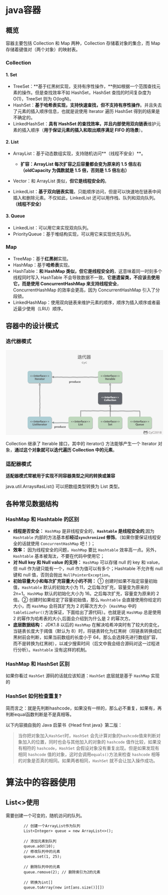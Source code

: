 # java容器


## 概览

容器主要包括 Collection 和 Map 两种，Collection 存储着对象的集合，而 Map 存储着键值对（两个对象）的映射表。



### Collection

#### 1. Set

- TreeSet：**基于红黑树实现，支持有序性操作，**例如根据一个范围查找元素的操作。但是查找效率不如 HashSet，HashSet 查找的时间复杂度为 O(1)，TreeSet 则为 O(logN)。
- HashSet：**基于哈希表实现，支持快速查找，但不支持有序性操作**。并且失去了元素的插入顺序信息，也就是说使用 Iterator 遍历 HashSet 得到的结果是不确定的。
- LinkedHashSet：**具有 HashSet 的查找效率，并且内部使用双向链表**维护元素的插入顺序（**用于保证元素的插入和取出顺序满足 FIFO 的场景**）。

#### 2. List

- ArrayList：基于动态数组实现，支持随机访问**（线程不安全）**。
  - **扩容：ArrayList 每次扩容之后容量都会变为原来的 1.5 倍左右（oldCapacity 为偶数就是 1.5 倍，否则是 1.5 倍左右）**

- Vector：和 ArrayList 类似，**但它是线程安全的**。
- LinkedList：**基于双向链表实现**，只能顺序访问，但是可以快速地在链表中间插入和删除元素。不仅如此，LinkedList 还可以用作栈、队列和双向队列。**（线程不安全）**

#### 3. Queue

- LinkedList：可以用它来实现双向队列。
- PriorityQueue：基于堆结构实现，可以用它来实现优先队列。

### Map

- TreeMap：基于**红黑树**实现。
- HashMap：基于**哈希表**实现。
- HashTable：**和 HashMap 类似，但它是线程安全的**，这意味着同一时刻多个线程同时写入 HashTable 不会导致数据不一致。**它是遗留类，不应该去使用它，而是使用 ConcurrentHashMap 来支持线程安全**，ConcurrentHashMap 的效率会更高，因为 ConcurrentHashMap 引入了分段锁。
- LinkedHashMap：使用双向链表来维护元素的顺序，顺序为插入顺序或者最近最少使用（LRU）顺序。

## 容器中的设计模式

### 迭代器模式

![img](https://raw.githubusercontent.com/kengerlwl/kengerlwl.github.io/refs/heads/master/image/6bb5bcfd83ad6f211856a971bad5f5fc/e52efe39290bdfbf8a743cd4aecc4f7e.png)



Collection 继承了 Iterable 接口，其中的 iterator() 方法能够产生一个 Iterator 对象，**通过这个对象就可以迭代遍历 Collection 中的元素**。

### 适配器模式

**适配器模式常被用于实现不同容器类型之间的转换或兼容**

java.util.Arrays#asList() 可以把数组类型转换为 List 类型。





## 各种常见数据结构





### HashMap 和 Hashtable 的区别

- **线程是否安全：** `HashMap` 是非线程安全的，**`Hashtable` 是线程安全的**,因为 `Hashtable` 内部的方法基本都**经过`synchronized` 修饰**。（如果你要保证线程安全的话就使用 `ConcurrentHashMap` 吧！）；
- **效率：** 因为线程安全的问题，`HashMap` 要比 `Hashtable` 效率高一点。另外，`Hashtable` 基本被淘汰，不要在代码中使用它；
- **对 Null key 和 Null value 的支持：** `HashMap` 可以存储 null 的 key 和 value，但 null 作为键只能有一个，null 作为值可以有多个；Hashtable 不允许有 null 键和 null 值，否则会抛出 `NullPointerException`。
- **初始容量大小和每次扩充容量大小的不同：** ① 创建时如果不指定容量初始值，`Hashtable` 默认的初始大小为 11，之后每次扩充，容量变为原来的 2n+1。`HashMap` 默认的初始化大小为 16。之后每次扩充，容量变为原来的 2 倍。② 创建时如果给定了容量初始值，那么 `Hashtable` 会直接使用你给定的大小，而 `HashMap` 会将其扩充为 2 的幂次方大小（`HashMap` 中的`tableSizeFor()`方法保证，下面给出了源代码）。也就是说 `HashMap` 总是使用 2 的幂作为哈希表的大小,后面会介绍到为什么是 2 的幂次方。
- **底层数据结构：** JDK1.8 以后的 `HashMap` 在解决哈希冲突时有了较大的变化，当链表长度大于阈值（默认为 8）时，将链表转化为红黑树（将链表转换成红黑树前会判断，如果当前数组的长度小于 64，那么会选择先进行数组扩容，而不是转换为红黑树），以减少搜索时间（后文中我会结合源码对这一过程进行分析）。`Hashtable` 没有这样的机制。



### HashMap 和 HashSet 区别

如果你看过 `HashSet` 源码的话就应该知道：`HashSet` 底层就是基于 `HashMap` 实现的



### HashSet 如何检查重复?

简而言之：就是先判断hashcode，如果没有一样的，那么必不重复，如果有，再判断equal函数判断是不是真相等。

以下内容摘自我的 Java 启蒙书《Head first java》第二版：

> 当你把对象加入`HashSet`时，`HashSet` 会先计算对象的`hashcode`值来判断对象加入的位置，同时也会与其他加入的对象的 `hashcode` 值作比较，如果没有相符的 `hashcode`，`HashSet` 会假设对象没有重复出现。但是如果发现有相同 `hashcode` 值的对象，这时会调用`equals()`方法来检查 `hashcode` 相等的对象是否真的相同。如果两者相同，`HashSet` 就不会让加入操作成功。







# 算法中的容器使用





## List<>使用

需要创建一个可变的，随机访问的队列。

```
        // 创建一个ArrayList作为队列
        List<Integer> queue = new ArrayList<>();
        
        // 添加元素到队列
        queue.add(10);
        // 修改队列中的元素
        queue.set(1, 25);
        
        // 删除队列中的元素
        queue.remove(2); // 删除索引为2的元素
        
        // 转换为int[]
        queue.toArray(new int[ans.size()][])
```








